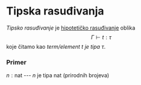 # Tipska rasuđivanja

*Tipsko rasuđivanje* je [hipotetičko rasuđivanje](hipotetička-rasuđivanja-o-izvodljivosti.md) oblika 
$$
\Gamma \vdash t : \tau
$$
koje čitamo kao *term/element* $t$ *je tipa* $\tau$.

### Primer

$n : \mathsf{nat}$ --- $n$ je tipa $\mathsf{nat}$ (prirodnih brojeva)
